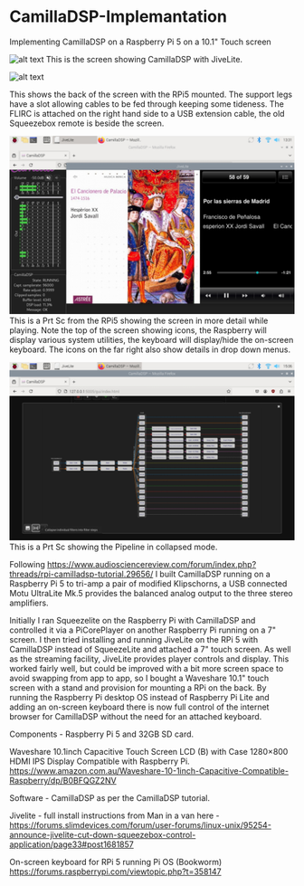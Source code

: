 # CamillaDSP-Implemantation
Implementing CamillaDSP on a Raspberry Pi 5 on a 10.1" Touch screen


![alt text](<Images/10.1 screen front on shelf.jpg>)
This is the screen showing CamillaDSP with JiveLite.

![alt text](<Images/10.1 back showing RPi5 plugs and FLIRC and remote.jpg>)

This shows the back of the screen with the RPi5 mounted. The support legs have a slot  allowing cables to be fed through keeping some tideness. The FLIRC is attached on the right hand side to a USB extension cable, the old Squeezebox remote is beside the screen.

![alt text](<Images/10.1 screen Jivelite and Firefox CamillaDSP.jpg>)
This is a Prt Sc from the RPi5 showing the screen in more detail while playing.
Note the top of the screen showing icons, the Raspberry will display various system utilities, the keyboard will display/hide the on-screen keyboard. The icons on the far right also show details in drop down menus.

![alt text](<Images/10.1 screen Pipeline - collapsed.jpg>)
This is a Prt Sc showing the Pipeline in collapsed mode. 

Following https://www.audiosciencereview.com/forum/index.php?threads/rpi-camilladsp-tutorial.29656/ I built CamillaDSP running on a Raspberry Pi 5 to tri-amp a pair of modified Klipschorns, a USB connected Motu UltraLite Mk.5 provides the balanced analog output to the three stereo amplifiers.

Initially I ran Squeezelite on the Raspberry Pi with CamillaDSP and controlled it via a  PiCorePlayer on another Raspberry Pi running on a 7" screen. I then tried installing and running JiveLite on the RPi 5 with CamillaDSP instead of SqueezeLite and attached a 7" touch screen. As well as the streaming facility, JiveLite provides player controls and display. This worked fairly well, but could be improved with a bit more screen space to avoid swapping from app to app, so I bought a Waveshare 10.1" touch screen with a stand and provision for mounting a RPi on the back. By running the Raspberry Pi desktop OS instead of Raspberry Pi Lite and adding an on-screen keyboard there is now full control of the internet browser for CamillaDSP without the need for an attached keyboard. 

Components - 
Raspberry Pi 5 and 32GB SD card.

Waveshare 10.1inch Capacitive Touch Screen LCD (B) with Case 1280×800 HDMI IPS Display Compatible with Raspberry Pi.
https://www.amazon.com.au/Waveshare-10-1inch-Capacitive-Compatible-Raspberry/dp/B0BFQGZ2NV

Software -
CamillaDSP as per the CamillaDSP tutorial.

Jivelite - full install instructions from Man in a van here -
https://forums.slimdevices.com/forum/user-forums/linux-unix/95254-announce-jivelite-cut-down-squeezebox-control-application/page33#post1681857

On-screen keyboard for RPi 5 running Pi OS (Bookworm)
https://forums.raspberrypi.com/viewtopic.php?t=358147
